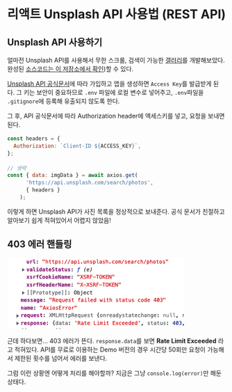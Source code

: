 # 리액트 Unsplash API 사용법 (REST API)

## Unsplash API 사용하기

얼마전 Unsplash API를 사용해서 무한 스크롤, 검색이 가능한 [갤러리](https://pullingoff.github.io/gallery/)를 개발해보았다. 완성된 [소스코드는 이 저장소에서 확인](https://github.com/pullingoff/gallery))할 수 있다.

[Unsplash API 공식문서](unsplash.com/documentation)에 따라 가입하고 앱을 생성하면 `Access Key`를 발급받게 된다. 그 키는 보안이 중요하므로 `.env` 파일에 로컬 변수로 넣어주고, `.env`파일을 `.gitignore`에 등록해 유출되지 않도록 한다.

그 후, API 공식문서에 따라 Authorization header에 액세스키를 넣고, 요청을 보내면 된다.

```js
const headers = {
  Authorization: `Client-ID ${ACCESS_KEY}`,
};

// 생략
const { data: imgData } = await axios.get(
      'https://api.unsplash.com/search/photos',
      { headers }
    );
```

이렇게 하면 Unsplash API가 사진 목록을 정상적으로 보내준다. 공식 문서가 친절하고 알아보기 쉽게 적혀있어서 어렵지 않았음!

## 403 에러 핸들링

![403 error](./assets/403err.png)

근데 하다보면... 403 에러가 뜬다. `response.data`를 보면 **Rate Limit Exceeded** 라고 적혀있다. API를 무료로 이용하는 Demo 버전의 경우 시간당 50회만 요청이 가능해서 제한된 횟수를 넘어서 에러를 보낸다.

그럼 이런 상황엔 어떻게 처리를 해야할까? 지금은 그냥 `console.log(error)`만 해둔 상태다.
